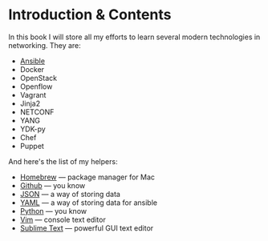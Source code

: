 # Introduction & Contents

In this book I will store all my efforts to learn several modern technologies in networking. They are:

* [Ansible](ansible.md)
* Docker
* OpenStack
* Openflow
* Vagrant
* Jinja2
* NETCONF
* YANG
* YDK-py
* Chef
* Puppet

And here's the list of my helpers:

* [Homebrew](https://brew.sh/) — package manager for Mac
* [Github](https://github.com) — you know
* [JSON](https://en.wikipedia.org/wiki/JSON) — a way of storing data
* [YAML](https://en.wikipedia.org/wiki/YAML) — a way of storing data for ansible
* [Python](https://www.python.org/) — you know
* [Vim](http://www.vim.org/) — console text editor
* [Sublime Text](https://www.sublimetext.com/) — powerful GUI text editor



